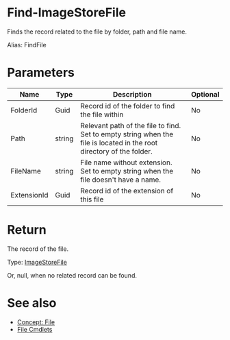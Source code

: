 # Find-ImageStoreFile
Finds the record related to the file by folder, path and file name.

Alias: FindFile

# Parameters
|Name|Type|Description|Optional|
|---|---|---|---|
|FolderId|Guid|Record id of the folder to find the file within|No|
|Path|string|Relevant path of the file to find. Set to empty string when the file is located in the root directory of the folder.|No|
|FileName|string|File name without extension. Set to empty string when the file doesn't have a name.|No|
|ExtensionId|Guid|Record id of the extension of this file|No|

# Return
The record of the file.

Type: [ImageStoreFile](../../type/ImageStoreFile.md)

Or, null, when no related record can be found.

# See also
  * [Concept: File](../../concept/File.md)
  * [File Cmdlets](../cmdlets.md#file)